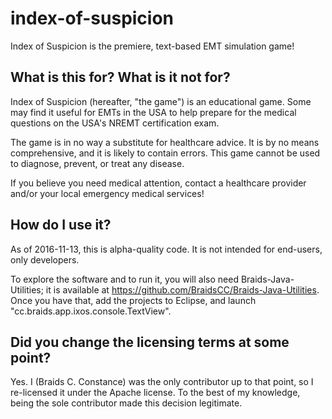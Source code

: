 # index-of-suspicion

Index of Suspicion is the premiere, text-based EMT simulation game!

## What is this for?  What is it not for?

Index of Suspicion (hereafter, "the game") is an educational game.  Some may find it useful for EMTs in the USA to help prepare for the medical questions on the USA's NREMT certification exam.  

The game is in no way a substitute for healthcare advice.  It is by no means comprehensive, and it is likely to contain errors.  This game cannot be used to diagnose, prevent, or treat any disease.

If you believe you need medical attention, contact a healthcare provider and/or your local emergency medical services!

## How do I use it?

As of 2016-11-13, this is alpha-quality code.  It is not intended for end-users, only developers.

To explore the software and to run it, you will also need Braids-Java-Utilities; it is available at <https://github.com/BraidsCC/Braids-Java-Utilities>.  Once you have that, add the projects to Eclipse, and launch "cc.braids.app.ixos.console.TextView".

## Did you change the licensing terms at some point?

Yes.  I (Braids C. Constance) was the only contributor up to that point, so I re-licensed it under the Apache license.  To the best of my knowledge, being the sole contributor made this decision legitimate.
